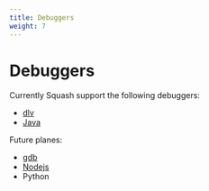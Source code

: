 ```yaml
---
title: Debuggers
weight: 7
---
```

# Debuggers

Currently Squash support the following debuggers:
  - [dlv](https://github.com/derekparker/delve)
  - [Java](http://docs.oracle.com/javase/7/docs/technotes/guides/jpda/jdwp-spec.html)

Future planes:
  - [gdb](docs/debuggers/gdb.md)
  - [Nodejs](https://nodejs.org/api/debugger.html)
  - Python

